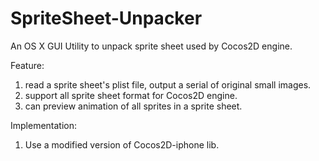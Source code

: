 SpriteSheet-Unpacker
====================

An OS X GUI Utility to unpack sprite sheet used by Cocos2D engine.

Feature:
  1. read a sprite sheet's plist file, output a serial of original small images.
  2. support all sprite sheet format for Cocos2D engine.
  3. can preview animation of all sprites in a sprite sheet.

Implementation:
  1. Use a modified version of Cocos2D-iphone lib.

